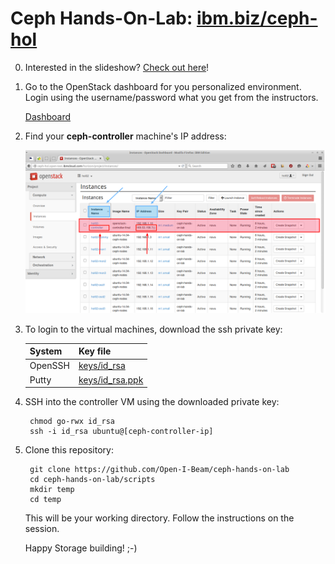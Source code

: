 Ceph Hands-On-Lab: [ibm.biz/ceph-hol][url]
==========================================
0. Interested in the slideshow? [Check out here](http://kmarc11.github.io/ibm-ceph-handson/)!

1. Go to the OpenStack dashboard for you personalized environment. Login using the username/password what you get from the instructors.

    [Dashboard](http://ceph-hol.open-test.ibmcloud.com/horizon/)

2. Find your **ceph-controller** machine's IP address:

    ![dashboard](https://raw.githubusercontent.com/Open-I-Beam/ceph-hands-on-lab/master/doc/dashboard.png)

3. To login to the virtual machines, download the ssh private key:

    | System  | Key file             |
    | ------- | -------------------- |
    | OpenSSH | [keys/id_rsa][1]     |
    | Putty   | [keys/id_rsa.ppk][2] |

4. SSH into the controller VM using the downloaded private key:

        chmod go-rwx id_rsa
        ssh -i id_rsa ubuntu@[ceph-controller-ip]

5. Clone this repository:

        git clone https://github.com/Open-I-Beam/ceph-hands-on-lab
        cd ceph-hands-on-lab/scripts
        mkdir temp
        cd temp

    This will be your working directory. Follow the instructions on the session.

    Happy Storage building! ;-)

[url]: http://ibm.biz/ceph-hol
[1]:https://raw.githubusercontent.com/Open-I-Beam/ceph-hands-on-lab/master/keys/id_rsa
[2]:https://raw.githubusercontent.com/Open-I-Beam/ceph-hands-on-lab/master/keys/id_rsa.ppk

